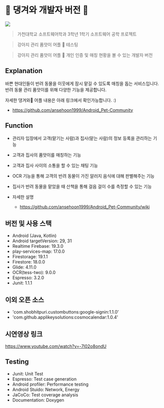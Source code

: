 # 🐶 댕겨와 개발자 버전 🐶

<img src="https://img.shields.io/badge/platform-android-brightgreen">

> 가천대학교 소프트웨어학과 3학년 1학기 소프트웨어 공학 프로젝트

> 강아지 관리 품앗이 어플 🐶 테스팅

> 강아지 관리 품앗이 어플 🐶 개인 인증 및 매칭 현황을 볼 수 있는 개발자 버전

## Explanation

바쁜 현대인들이 반려 동물을 이웃에게 잠시 맡길 수 있도록 매칭을 돕는 서비스입니다. 반려 동물 관리 품앗이를 위해 다양한 기능을 제공합니다.

자세한 댕겨와🐶 어플 내용은 아래 링크에서 확인가능합니다. :)
- https://github.com/ansehoon1999/Android_Pet-Community

## Function

- 관리자 입장에서 고객(맡기는 사람)과 집사(맡는 사람)의 정보 등록을 관리하는 기능
- 고객과 집사의 품앗이를 매칭하는 기능
- 고객과 집사 사이의 소통을 할 수 있는 채팅 기능
- OCR 기능을 통해 고객의 반려 동물이 가진 알러지 음식에 대해 판별해주는 기능
- 집사가 반려 동물을 맡았을 때 산책을 통해 걸음 걸이 수를 측정할 수 있는 기능

- 자세한 설명 
  - https://github.com/ansehoon1999/Android_Pet-Community/wiki

## 버전 및 사용 스택
- Android (Java, Kotlin)
- Android targetVersion: 29, 31
- Realtime Firebase: 19.3.0
- play-services-map: 17.0.0
- Firestorage: 19.1.1
- Firestore: 18.0.0
- Glide: 4.11.0
- OCR(tess-two): 9.0.0
- Espresso: 3.2.0
- Junit: 1.1.1

## 이외 오픈 소스
- 'com.shobhitpuri.custombuttons:google-signin:1.1.0'
- 'com.github.applikeysolutions:cosmocalendar:1.0.4'

## 시연영상 링크
https://www.youtube.com/watch?v=-7l02o8ondU

## Testing
- Junit: Unit Test
- Espresso: Test case generation
- Android profiler: Performance testing
- Android Stuido: Network, Energy
- JaCoCo: Test coverage analysis
- Documentation: Doxygen
